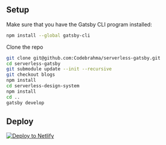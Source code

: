 ## Setup

Make sure that you have the Gatsby CLI program installed:
```sh
npm install --global gatsby-cli
```

Clone the repo
```sh
git clone git@github.com:Codebrahma/serverless-gatsby.git
cd serverless-gatsby
git submodule update --init --recursive
git checkout blogs
npm install
cd serverless-design-system
npm install
cd ..
gatsby develop
```

## Deploy

[![Deploy to Netlify](https://www.netlify.com/img/deploy/button.svg)](https://app.netlify.com/start/deploy?repository=https://github.com/gatsbyjs/gatsby-starter-default)
